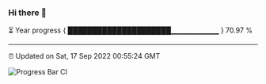 ### Hi there 👋

⏳ Year progress { █████████████████████▁▁▁▁▁▁▁▁▁ } 70.97 %

---

⏰ Updated on Sat, 17 Sep 2022 00:55:24 GMT

![Progress Bar CI](https://github.com/Shyam-Makwana/GitHub-Actions-Demo/workflows/Progress%20Bar%20CI/badge.svg)
